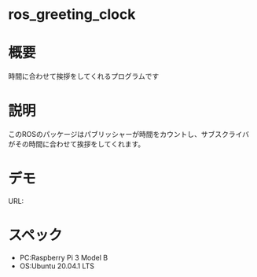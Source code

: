 # ros_greeting_clock

# 概要
時間に合わせて挨拶をしてくれるプログラムです

# 説明
このROSのパッケージはパブリッシャーが時間をカウントし、サブスクライバがその時間に合わせて挨拶をしてくれます。

# デモ
URL:

# スペック
- PC:Raspberry Pi 3 Model B  
- OS:Ubuntu 20.04.1 LTS
